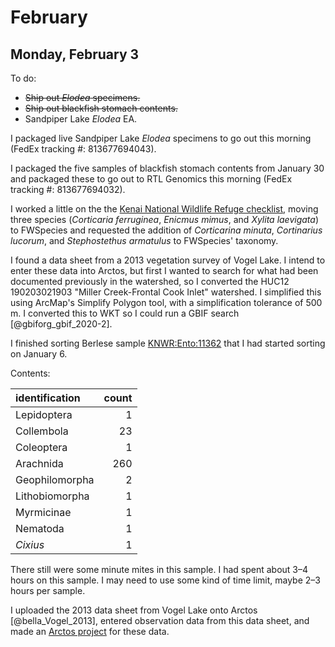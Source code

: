 
# February

## Monday, February 3

To do:

* ~~Ship out *Elodea* specimens.~~
* ~~Ship out blackfish stomach contents.~~
* Sandpiper Lake *Elodea* EA.

I packaged live Sandpiper Lake *Elodea* specimens to go out this morning (FedEx tracking #: 813677694043).

I packaged the five samples of blackfish stomach contents from January 30 and packaged these to go out to RTL Genomics this morning (FedEx tracking #: 813677694032).

I worked a little on the the [Kenai National Wildlife Refuge checklist](https://github.com/mlbowser/KenaiNWRspecies), moving three species (*Corticaria ferruginea*, *Enicmus mimus*, and *Xylita laevigata*) to FWSpecies and requested the addition of *Corticarina minuta*, *Cortinarius lucorum*, and *Stephostethus armatulus* to FWSpecies' taxonomy.

I found a data sheet from a 2013 vegetation survey of Vogel Lake. I intend to enter these data into Arctos, but first I wanted to search for what had been documented previously in the watershed, so I converted the HUC12 190203021903 "Miller Creek-Frontal Cook Inlet" watershed. I simplified this using ArcMap's Simplify Polygon tool, with a simplification tolerance of 500 m. I converted this to WKT so I could run a GBIF search [@gbiforg_gbif_2020-2].

I finished sorting Berlese sample [KNWR:Ento:11362](http://arctos.database.museum/guid/KNWR:Ento:11362) that I had started sorting on January 6.

Contents:

identification|count
:---|---:
Lepidoptera|1
Collembola|23
Coleoptera|1
Arachnida|260
Geophilomorpha|2
Lithobiomorpha|1
Myrmicinae|1
Nematoda|1
*Cixius*|1

There still were some minute mites in this sample. I had spent about 3–4 hours on this sample. I may need to use some kind of time limit, maybe 2–3 hours per sample.

I uploaded the 2013 data sheet from Vogel Lake onto Arctos [@bella_Vogel_2013], entered observation data from this data sheet, and made an [Arctos project](http://arctos.database.museum/project/10003326) for these data.
